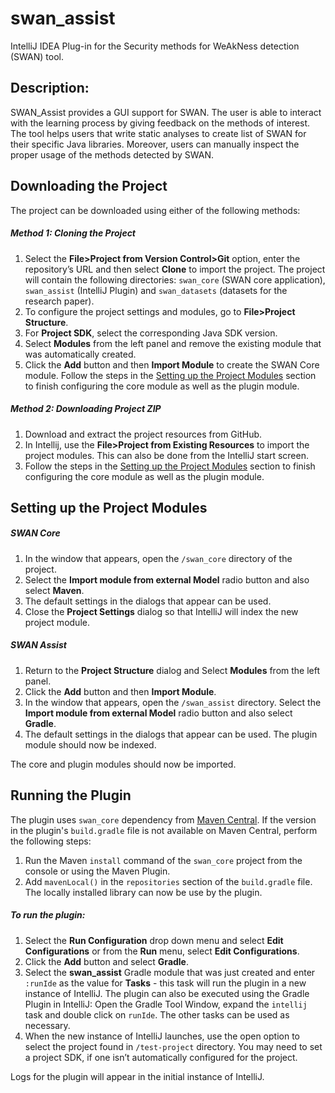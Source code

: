 # swan_assist
IntelliJ IDEA Plug-in for the Security methods for WeAkNess detection (SWAN) tool.

Description: 
-------------
SWAN_Assist provides a GUI support for SWAN. The user is able to interact with the learning process by giving feedback on the methods of interest. 
The tool helps users that write static analyses to create list of SWAN for their specific Java libraries. 
Moreover, users can manually inspect the proper usage of the methods detected by SWAN. 


## Downloading the Project

The project can be downloaded using either of the following methods:

##### Method 1: Cloning the Project 
1) Select the **File>Project from Version Control>Git** option, enter the repository’s URL and then select **Clone** to import the project. The project will contain the following directories: ``swan_core`` (SWAN core application), ``swan_assist`` (IntelliJ Plugin) and ``swan_datasets`` (datasets for the research paper).
2) To configure the project settings and modules, go to **File>Project Structure**. 
3) For **Project SDK**, select the corresponding Java SDK version.
4) Select **Modules** from the left panel and remove the existing module that was automatically created.
5) Click the **Add** button and then **Import Module** to create the SWAN Core module. Follow the steps in the [Setting up the Project Modules](https://github.com/secure-software-engineering/swan/tree/master/swan_assist#setting-up-the-project-modules) section to finish configuring the core module as well as the plugin module.

		
##### Method 2: Downloading Project ZIP
1) Download and extract the project resources from GitHub.
2) In Intellij, use the **File>Project from Existing Resources** to import the project modules. This can also be done from the IntelliJ start screen.  
3) Follow the steps in the [Setting up the Project Modules](https://github.com/secure-software-engineering/swan/tree/master/swan_assist#setting-up-the-project-modules) section to finish configuring the core module as well as the plugin module.

## Setting up the Project Modules

##### SWAN Core
1) In the window that appears, open the ``/swan_core`` directory of the project. 
2) Select the **Import module from external Model** radio button and also select **Maven**. 
3) The default settings in the dialogs that appear can be used. 
4) Close the **Project Settings** dialog so that IntelliJ will index the new project module.

##### SWAN Assist
1) Return to the **Project Structure** dialog and Select **Modules** from the left panel.
2) Click the **Add** button and then **Import Module**. 
3) In the window that appears, open the ``/swan_assist`` directory. Select the **Import module from external Model** radio button and also select **Gradle**. 
4) The default settings in the dialogs that appear can be used. The plugin module should now be indexed. 

The core and plugin modules should now be imported. 

## Running the Plugin

The plugin uses ``swan_core`` dependency from [Maven Central](https://mvnrepository.com/artifact/de.upb.cs.swt/swan_core). If the version in the plugin's ``build.gradle`` file is not available on Maven Central, perform the following steps:
1) Run the Maven ``install`` command of the ``swan_core`` project from the console or using the Maven Plugin.
2) Add ``mavenLocal()`` in the ``repositories`` section of the ``build.gradle`` file. The locally installed library can now be use by the plugin.

##### To run the plugin:

1) Select the **Run Configuration** drop down menu and select **Edit Configurations** or from the **Run** menu, select **Edit Configurations**. 
2) Click the **Add** button and select **Gradle**. 
3) Select the **swan_assist** Gradle module that was just created and enter ``:runIde`` as the value for **Tasks** - this task will run the plugin in a new instance of IntelliJ. The plugin can also be executed using the Gradle Plugin in IntelliJ: Open the Gradle Tool Window, expand the ``intellij`` task and double click on ``runIde``. The other tasks can be used as necessary.
4) When the new instance of IntelliJ launches, use the open option to select the project found in ``/test-project`` directory. You may need to set a project SDK, if one isn’t automatically configured for the project. 

Logs for the plugin will appear in the initial instance of IntelliJ.



